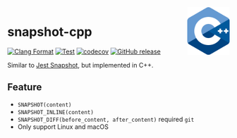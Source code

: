 <img align="right" width="96px" src="./assets/1200px_cpp_logo.svg.png">

# snapshot-cpp

[![Clang Format](https://github.com/Dup4/snapshot-cpp/workflows/Clang%20Format/badge.svg)](https://github.com/Dup4/snapshot-cpp/actions/workflows/clang_format.yml)
[![Test](https://github.com/Dup4/snapshot-cpp/workflows/Test/badge.svg)](https://github.com/Dup4/snapshot-cpp/actions/workflows/test.yml)
[![codecov](https://codecov.io/gh/Dup4/snapshot-cpp/branch/main/graph/badge.svg)](https://codecov.io/gh/Dup4/snapshot-cpp)
[![GitHub release](https://img.shields.io/github/release/Dup4/snapshot-cpp.svg)](https://GitHub.com/Dup4/snapshot-cpp/releases/)

Similar to [Jest Snapshot](https://jestjs.io/docs/snapshot-testing), but implemented in C++.

## Feature

* `SNAPSHOT(content)`
* `SNAPSHOT_INLINE(content)`
* `SNAPSHOT_DIFF(before_content, after_content)` required `git`
* Only support Linux and macOS
